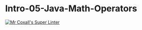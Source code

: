 # Intro-05-Java-Math-Operators
[![Mr Coxall's Super Linter](https://github.com/ICS4U-Programming-Zak-G/Intro-05-Java-Math-Operators/workflows/Mr%20Coxall's%20Super%20Linter/badge.svg)](https://github.com/ICS4U-Programming-Zak-G/Intro-05-Java-Math-Operators/actions/)
